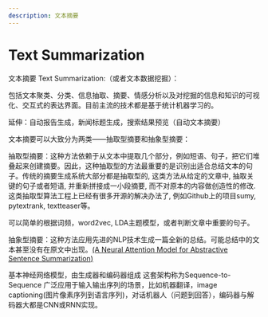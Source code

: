 ```yaml
---
description: 文本摘要
---
```


# Text Summarization

文本摘要 Text Summarization:（或者文本数据挖掘）：

包括文本聚类、分类、信息抽取、摘要、情感分析以及对挖掘的信息和知识的可视化、交互式的表达界面。目前主流的技术都是基于统计机器学习的。

延伸：自动报告生成，新闻标题生成，搜索结果预览（自动文本摘要）

文本摘要可以大致分为两类——抽取型摘要和抽象型摘要：

抽取型摘要：这种方法依赖于从文本中提取几个部分，例如短语、句子，把它们堆叠起来创建摘要。因此，这种抽取型的方法最重要的是识别出适合总结文本的句子。传统的摘要生成系统大部分都是抽取型的, 这类方法从给定的文章中, 抽取关键的句子或者短语, 并重新拼接成一小段摘要, 而不对原本的内容做创造性的修改. 这类抽取型算法工程上已经有很多开源的解决办法了, 例如Github上的项目sumy, pytextrank, textteaser等。

可以简单的根据词频，word2vec, LDA主题模型，或者判断文章中重要的句子。

抽象型摘要：这种方法应用先进的NLP技术生成一篇全新的总结。可能总结中的文本甚至没有在原文中出现。[\(A Neural Attention Model for Abstractive Sentence Summarization\) ](https://arxiv.org/abs/1509.00685)

基本神经网络模型，由生成器和编码器组成 这套架构称为Sequence-to-Sequence 广泛应用于输入输出序列的场景，比如机器翻译，image captioning\(图片像素序列到语言序列\)，对话机器人（问题到回答），编码器与解码器大都是CNN或RNN实现。



